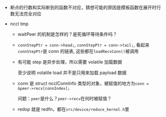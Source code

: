 * 断点的行数和实际断到的函数不对应，猜想可能的原因是模板函数在展开时行数无法完全对应

* nccl tmp

    * waitPeer 的机制是怎样的？是死循环等待条件吗？

    * `connStepPtr = conn->head;`, `connStepPtr = conn->tail;`, 看起来`connStepPtr`是 conn 的链表, 这些都在`loadRecvConn()`被调用

    * 有可能 step 是异步处理，所以需要 volatile 加载数据

        至少说明 volatile load 并不是只用来加载 payload 数据

    * conn 是 struct ncclConnInfo 类型的对象，被赋值的地方为`conn = &peer->recv[connIndex];`

        问题：`peer`是什么？`peer->recv`在何时被赋值？

    * redop 就是 redfn，都在`src/device/reduce_kernel.h`里